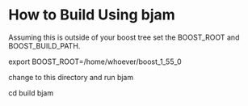 How to Build Using bjam
========================

Assuming this is outside of your boost tree set the BOOST_ROOT and
BOOST_BUILD_PATH.

export BOOST_ROOT=/home/whoever/boost_1_55_0

change to this directory and run bjam

cd build
bjam



